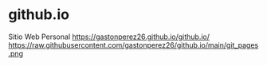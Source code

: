 # github.io
Sitio Web Personal
https://gastonperez26.github.io/github.io/
https://raw.githubusercontent.com/gastonperez26/github.io/main/git_pages.png
